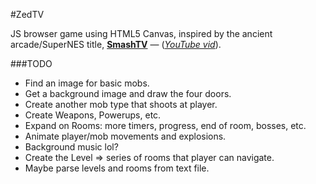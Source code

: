 #ZedTV

JS browser game using HTML5 Canvas, inspired by the ancient arcade/SuperNES
title, [**SmashTV**](http://en.wikipedia.org/wiki/Smash_TV) —
([*YouTube vid*](http://youtu.be/4AapB7dW3HA)).


###TODO
+ Find an image for basic mobs.
+ Get a background image and draw the four doors.
+ Create another mob type that shoots at player.
+ Create Weapons, Powerups, etc.
+ Expand on Rooms: more timers, progress, end of room, bosses, etc.
+ Animate player/mob movements and explosions.
+ Background music lol?
+ Create the Level => series of rooms that player can navigate.
+ Maybe parse levels and rooms from text file.

